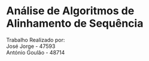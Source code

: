 # Análise de Algoritmos de Alinhamento de Sequência

Trabalho Realizado por: \
José Jorge - 47593\
António Goulão - 48714

